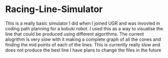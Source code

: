 # Racing-Line-Simulator
This is a really basic simulator I did when I joined UGR and was invovled in coding path planning for a kobuki robot.
I used this as a way to visualise the line that could be produced using different algorithms.
The current alogrithm is very slow with it making a complete graph of all the cones and finding the mid points of each of
the lines.
This is currently really slow and does not produce the best line I have plans to change the files in the future
